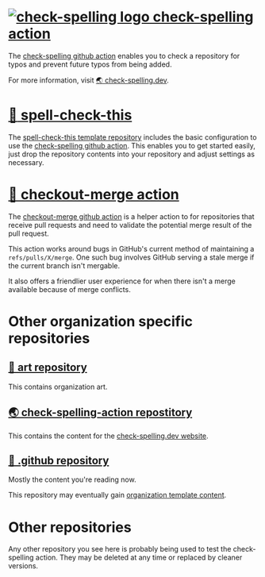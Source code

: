 # [![check-spelling logo](https://avatars.githubusercontent.com/u/61040283?s=30&u=236624f0c93fb22d373f37f1bf2e5c05166a972d&v=4) check-spelling action](https://github.com/check-spelling/check-spelling)

The [check-spelling github action](https://github.com/check-spelling/check-spelling) enables you to check a repository for typos and prevent future typos from being added.

For more information, visit [🌏 check-spelling.dev](https://www.check-spelling.dev/).

# [:book: spell-check-this](https://github.com/check-spelling/spell-check-this)

The [spell-check-this template repository](https://github.com/check-spelling/spell-check-this) includes the basic configuration to use the [check-spelling github action](https://github.com/check-spelling/check-spelling).
This enables you to get started easily, just drop the repository contents into your repository and adjust settings as necessary. 

# [🍴 checkout-merge action](https://github.com/check-spelling/checkout-merge)

The [checkout-merge github action](https://github.com/check-spelling/checkout-merge) is a helper action to for repositories that receive pull requests and need to validate the potential merge result of the pull request.

This action works around bugs in GitHub's current method of maintaining a `refs/pulls/X/merge`. One such bug involves GitHub serving a stale merge if the current branch isn't mergable.

It also offers a friendlier user experience for when there isn't a merge available because of merge conflicts.

# Other organization specific repositories

## [🌈 art repository](https://github.com/check-spelling/art)

This contains organization art.

## [🌏 check-spelling-action repostitory](https://github.com/check-spelling/check-spelling-action)

This contains the content for the [check-spelling.dev website](https://www.check-spelling.dev/).

## [🐙 .github repository](https://github.com/check-spelling/.github)

Mostly the content you're reading now.

This repository may eventually gain [organization template content](https://docs.github.com/en/communities/setting-up-your-project-for-healthy-contributions/creating-a-default-community-health-file).

# Other repositories

Any other repository you see here is probably being used to test the check-spelling action. They may be deleted at any time or replaced by cleaner versions.
